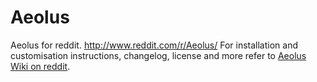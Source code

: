 Aeolus
============

Aeolus for reddit. http://www.reddit.com/r/Aeolus/
For installation and customisation instructions, changelog, license and more refer to [Aeolus Wiki on reddit](http://www.reddit.com/r/Aeolus/wiki/).